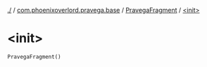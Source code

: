 [./](../../index.md) / [com.phoenixoverlord.pravega.base](../index.md) / [PravegaFragment](index.md) / [&lt;init&gt;](./-init-.md)

# &lt;init&gt;

`PravegaFragment()`